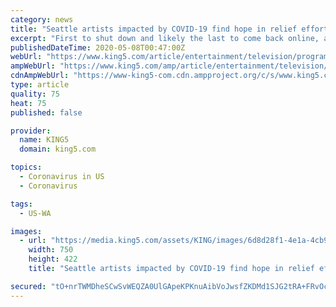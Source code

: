 ```yaml
---
category: news
title: "Seattle artists impacted by COVID-19 find hope in relief efforts"
excerpt: "First to shut down and likely the last to come back online, artists and their venues will need long term support."
publishedDateTime: 2020-05-08T00:47:00Z
webUrl: "https://www.king5.com/article/entertainment/television/programs/evening/artist-trust-fund-cultural-nonprofit-relief-covid19/281-df325ae5-718f-4e41-9785-4c26d6b29c59"
ampWebUrl: "https://www.king5.com/amp/article/entertainment/television/programs/evening/artist-trust-fund-cultural-nonprofit-relief-covid19/281-df325ae5-718f-4e41-9785-4c26d6b29c59"
cdnAmpWebUrl: "https://www-king5-com.cdn.ampproject.org/c/s/www.king5.com/amp/article/entertainment/television/programs/evening/artist-trust-fund-cultural-nonprofit-relief-covid19/281-df325ae5-718f-4e41-9785-4c26d6b29c59"
type: article
quality: 75
heat: 75
published: false

provider:
  name: KING5
  domain: king5.com

topics:
  - Coronavirus in US
  - Coronavirus

tags:
  - US-WA

images:
  - url: "https://media.king5.com/assets/KING/images/6d8d28f1-4e1a-4cb9-8df7-858f9a6a7bd5/6d8d28f1-4e1a-4cb9-8df7-858f9a6a7bd5_750x422.jpg"
    width: 750
    height: 422
    title: "Seattle artists impacted by COVID-19 find hope in relief efforts"

secured: "tO+nrTWMDheSCwSvWEQZA0UlGApeKPKnuAibVoJwsfZKDMd1SJG2tRA+FRvOc3LPWKzV7n4rnysqhOScfygW1mmlZvlJba5IWbCTsFEfvxG2sUcMKFVcC/JqaN4dSQCTzmNK/+kRgrdq0kD7FsGGa2Ix/+b9msHPHsXXdlr3FQMETEs81g107Mre4p9VAybscJnehETxLLcS2S+FRVY+ZliIl+Z3XZ8Xbkq66NJGWkoD6FYw0Wngvh/O+uGIByQIcDDnXD2Hljxg1lbtU8bWX/FiuYuUUSaQny+UjgMSVih6qu6SiGtSN/UOinTndU431za50lBnjcRy5MN32V1p4sCapJfjAGHNY3bjzV+624wXkB1NkksU0zciVtMqXY6fJdMjm2jcCo8xK8k3z7cX+jlK8RcnVVcg04K/rdNaqHD3v5aaFSxonVPBRGgF6Irw3DxdRK5eC0knDmB+3JKZb6KM6zl+Plb1opTpDpm9u7M=;jXoDKR7ffXiy351ipOPKqA=="
---
```


